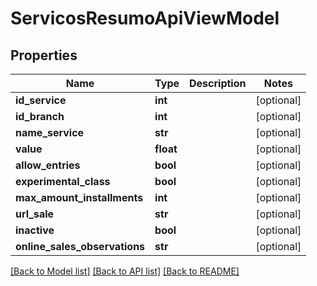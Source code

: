 # ServicosResumoApiViewModel

## Properties
Name | Type | Description | Notes
------------ | ------------- | ------------- | -------------
**id_service** | **int** |  | [optional] 
**id_branch** | **int** |  | [optional] 
**name_service** | **str** |  | [optional] 
**value** | **float** |  | [optional] 
**allow_entries** | **bool** |  | [optional] 
**experimental_class** | **bool** |  | [optional] 
**max_amount_installments** | **int** |  | [optional] 
**url_sale** | **str** |  | [optional] 
**inactive** | **bool** |  | [optional] 
**online_sales_observations** | **str** |  | [optional] 

[[Back to Model list]](../README.md#documentation-for-models) [[Back to API list]](../README.md#documentation-for-api-endpoints) [[Back to README]](../README.md)

